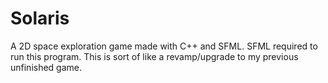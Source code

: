 # Solaris
A 2D space exploration game made with C++ and SFML.
SFML required to run this program.
This is sort of like a revamp/upgrade to my previous unfinished game.
